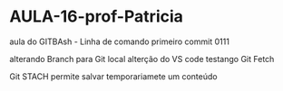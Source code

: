 # AULA-16-prof-Patricia
aula do GITBAsh - Linha de comando
primeiro commit 0111

alterando Branch para Git local
alterção do VS code
testango Git Fetch

Git STACH permite salvar temporariamete um conteúdo